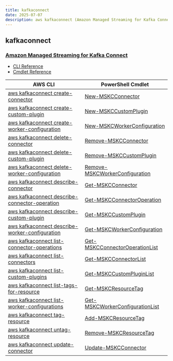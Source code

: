 ```yaml
---
title: kafkaconnect
date: 2025-07-07
description: aws kafkaconnect (Amazon Managed Streaming for Kafka Connect) command/cmdlet list.
---
```


## kafkaconnect

### [Amazon Managed Streaming for Kafka Connect](https://aws.amazon.com/msk/)

* [CLI Reference](https://awscli.amazonaws.com/v2/documentation/api/latest/reference/kafkaconnect/index.html)
* [Cmdlet Reference](https://docs.aws.amazon.com/powershell/latest/reference/items/KafkaConnect_cmdlets.html)

|AWS CLI|PowerShell Cmdlet|
|----|----|
|[aws kafkaconnect create-connector](https://awscli.amazonaws.com/v2/documentation/api/latest/reference/kafkaconnect/create-connector.html)|[New-MSKCConnector](https://docs.aws.amazon.com/powershell/latest/reference/items/New-MSKCConnector.html)|
|[aws kafkaconnect create-custom-plugin](https://awscli.amazonaws.com/v2/documentation/api/latest/reference/kafkaconnect/create-custom-plugin.html)|[New-MSKCCustomPlugin](https://docs.aws.amazon.com/powershell/latest/reference/items/New-MSKCCustomPlugin.html)|
|[aws kafkaconnect create-worker-configuration](https://awscli.amazonaws.com/v2/documentation/api/latest/reference/kafkaconnect/create-worker-configuration.html)|[New-MSKCWorkerConfiguration](https://docs.aws.amazon.com/powershell/latest/reference/items/New-MSKCWorkerConfiguration.html)|
|[aws kafkaconnect delete-connector](https://awscli.amazonaws.com/v2/documentation/api/latest/reference/kafkaconnect/delete-connector.html)|[Remove-MSKCConnector](https://docs.aws.amazon.com/powershell/latest/reference/items/Remove-MSKCConnector.html)|
|[aws kafkaconnect delete-custom-plugin](https://awscli.amazonaws.com/v2/documentation/api/latest/reference/kafkaconnect/delete-custom-plugin.html)|[Remove-MSKCCustomPlugin](https://docs.aws.amazon.com/powershell/latest/reference/items/Remove-MSKCCustomPlugin.html)|
|[aws kafkaconnect delete-worker-configuration](https://awscli.amazonaws.com/v2/documentation/api/latest/reference/kafkaconnect/delete-worker-configuration.html)|[Remove-MSKCWorkerConfiguration](https://docs.aws.amazon.com/powershell/latest/reference/items/Remove-MSKCWorkerConfiguration.html)|
|[aws kafkaconnect describe-connector](https://awscli.amazonaws.com/v2/documentation/api/latest/reference/kafkaconnect/describe-connector.html)|[Get-MSKCConnector](https://docs.aws.amazon.com/powershell/latest/reference/items/Get-MSKCConnector.html)|
|[aws kafkaconnect describe-connector-operation](https://awscli.amazonaws.com/v2/documentation/api/latest/reference/kafkaconnect/describe-connector-operation.html)|[Get-MSKCConnectorOperation](https://docs.aws.amazon.com/powershell/latest/reference/items/Get-MSKCConnectorOperation.html)|
|[aws kafkaconnect describe-custom-plugin](https://awscli.amazonaws.com/v2/documentation/api/latest/reference/kafkaconnect/describe-custom-plugin.html)|[Get-MSKCCustomPlugin](https://docs.aws.amazon.com/powershell/latest/reference/items/Get-MSKCCustomPlugin.html)|
|[aws kafkaconnect describe-worker-configuration](https://awscli.amazonaws.com/v2/documentation/api/latest/reference/kafkaconnect/describe-worker-configuration.html)|[Get-MSKCWorkerConfiguration](https://docs.aws.amazon.com/powershell/latest/reference/items/Get-MSKCWorkerConfiguration.html)|
|[aws kafkaconnect list-connector-operations](https://awscli.amazonaws.com/v2/documentation/api/latest/reference/kafkaconnect/list-connector-operations.html)|[Get-MSKCConnectorOperationList](https://docs.aws.amazon.com/powershell/latest/reference/items/Get-MSKCConnectorOperationList.html)|
|[aws kafkaconnect list-connectors](https://awscli.amazonaws.com/v2/documentation/api/latest/reference/kafkaconnect/list-connectors.html)|[Get-MSKCConnectorList](https://docs.aws.amazon.com/powershell/latest/reference/items/Get-MSKCConnectorList.html)|
|[aws kafkaconnect list-custom-plugins](https://awscli.amazonaws.com/v2/documentation/api/latest/reference/kafkaconnect/list-custom-plugins.html)|[Get-MSKCCustomPluginList](https://docs.aws.amazon.com/powershell/latest/reference/items/Get-MSKCCustomPluginList.html)|
|[aws kafkaconnect list-tags-for-resource](https://awscli.amazonaws.com/v2/documentation/api/latest/reference/kafkaconnect/list-tags-for-resource.html)|[Get-MSKCResourceTag](https://docs.aws.amazon.com/powershell/latest/reference/items/Get-MSKCResourceTag.html)|
|[aws kafkaconnect list-worker-configurations](https://awscli.amazonaws.com/v2/documentation/api/latest/reference/kafkaconnect/list-worker-configurations.html)|[Get-MSKCWorkerConfigurationList](https://docs.aws.amazon.com/powershell/latest/reference/items/Get-MSKCWorkerConfigurationList.html)|
|[aws kafkaconnect tag-resource](https://awscli.amazonaws.com/v2/documentation/api/latest/reference/kafkaconnect/tag-resource.html)|[Add-MSKCResourceTag](https://docs.aws.amazon.com/powershell/latest/reference/items/Add-MSKCResourceTag.html)|
|[aws kafkaconnect untag-resource](https://awscli.amazonaws.com/v2/documentation/api/latest/reference/kafkaconnect/untag-resource.html)|[Remove-MSKCResourceTag](https://docs.aws.amazon.com/powershell/latest/reference/items/Remove-MSKCResourceTag.html)|
|[aws kafkaconnect update-connector](https://awscli.amazonaws.com/v2/documentation/api/latest/reference/kafkaconnect/update-connector.html)|[Update-MSKCConnector](https://docs.aws.amazon.com/powershell/latest/reference/items/Update-MSKCConnector.html)|

